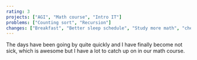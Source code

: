 ```yaml
---
rating: 3
projects: ["AGI", "Math course", "Intro IT"]
problems: ["Counting sort", "Recursion"]
changes: ["Breakfast", "Better sleep schedule", "Study more math", "chess openings"]
---
```


The days have been going by quite quickly and I have finally become not sick, which is awesome but I have a lot to catch up on in our math course.

